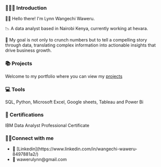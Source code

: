<h3>🙋🏾‍♀️ Introduction</h3>

👋🏾 Hello there! I'm Lynn Wangechi Waweru.

📉 A data analyst based in Nairobi Kenya, currently working at hevara.

💼 My goal is not only to crunch numbers but to tell a compelling story through data, translating complex information into actionable insights that drive business growth.


<h3>📚 Projects</h3>

Welcome to my portfolio where you can view my [projects](https://github.com/Wangechi-waweru/Portfolio/blob/main/README.md)


<h3>💻 Tools</h3>

SQL, Python, Microsoft Excel, Google sheets, Tableau and Power Bi


<h3>📜 Certifications</h3> 

IBM Data Analyst Professional Certificate


<h3>🤝🏾Connect with me</h3>
<ul>
  <li>📩 [Linkedin](https://www.linkedin.com/in/wangechi-waweru-8497881a2/)</li>
  <li>📧 wawerulynn@gmail.com</li>
</ul>





